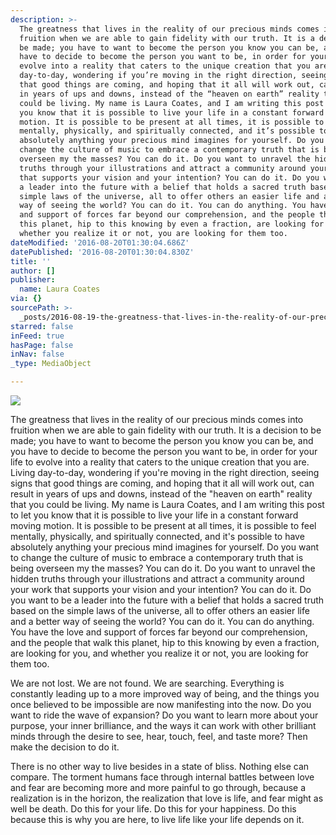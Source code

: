 ```yaml
---
description: >-
  The greatness that lives in the reality of our precious minds comes into
  fruition when we are able to gain fidelity with our truth. It is a decision to
  be made; you have to want to become the person you know you can be, and you
  have to decide to become the person you want to be, in order for your life to
  evolve into a reality that caters to the unique creation that you are. Living
  day-to-day, wondering if you’re moving in the right direction, seeing signs
  that good things are coming, and hoping that it all will work out, can result
  in years of ups and downs, instead of the “heaven on earth” reality that you
  could be living. My name is Laura Coates, and I am writing this post to let
  you know that it is possible to live your life in a constant forward moving
  motion. It is possible to be present at all times, it is possible to feel
  mentally, physically, and spiritually connected, and it’s possible to have
  absolutely anything your precious mind imagines for yourself. Do you want to
  change the culture of music to embrace a contemporary truth that is being
  overseen my the masses? You can do it. Do you want to unravel the hidden
  truths through your illustrations and attract a community around your work
  that supports your vision and your intention? You can do it. Do you want to be
  a leader into the future with a belief that holds a sacred truth based on the
  simple laws of the universe, all to offer others an easier life and a better
  way of seeing the world? You can do it. You can do anything. You have the love
  and support of forces far beyond our comprehension, and the people that walk
  this planet, hip to this knowing by even a fraction, are looking for you, and
  whether you realize it or not, you are looking for them too. 
dateModified: '2016-08-20T01:30:04.686Z'
datePublished: '2016-08-20T01:30:04.830Z'
title: ''
author: []
publisher:
  name: Laura Coates
via: {}
sourcePath: >-
  _posts/2016-08-19-the-greatness-that-lives-in-the-reality-of-our-precious-mind.md
starred: false
inFeed: true
hasPage: false
inNav: false
_type: MediaObject

---
```

![](https://the-grid-user-content.s3-us-west-2.amazonaws.com/8e28e3fa-2813-439e-ba85-26e34df36445.jpg)

The greatness that lives in the reality of our precious minds comes into fruition when we are able to gain fidelity with our truth. It is a decision to be made; you have to want to become the person you know you can be, and you have to decide to become the person you want to be, in order for your life to evolve into a reality that caters to the unique creation that you are. Living day-to-day, wondering if you're moving in the right direction, seeing signs that good things are coming, and hoping that it all will work out, can result in years of ups and downs, instead of the "heaven on earth" reality that you could be living. My name is Laura Coates, and I am writing this post to let you know that it is possible to live your life in a constant forward moving motion. It is possible to be present at all times, it is possible to feel mentally, physically, and spiritually connected, and it's possible to have absolutely anything your precious mind imagines for yourself. Do you want to change the culture of music to embrace a contemporary truth that is being overseen my the masses? You can do it. Do you want to unravel the hidden truths through your illustrations and attract a community around your work that supports your vision and your intention? You can do it. Do you want to be a leader into the future with a belief that holds a sacred truth based on the simple laws of the universe, all to offer others an easier life and a better way of seeing the world? You can do it. You can do anything. You have the love and support of forces far beyond our comprehension, and the people that walk this planet, hip to this knowing by even a fraction, are looking for you, and whether you realize it or not, you are looking for them too. 

We are not lost. We are not found. We are searching. Everything is constantly leading up to a more improved way of being, and the things you once believed to be impossible are now manifesting into the now. Do you want to ride the wave of expansion? Do you want to learn more about your purpose, your inner brilliance, and the ways it can work with other brilliant minds through the desire to see, hear, touch, feel, and taste more? Then make the decision to do it. 

There is no other way to live besides in a state of bliss. Nothing else can compare. The torment humans face through internal battles between love and fear are becoming more and more painful to go through, because a realization is in the horizon, the realization that love is life, and fear might as well be death. Do this for your life. Do this for your happiness. Do this because this is why you are here, to live life like your life depends on it.